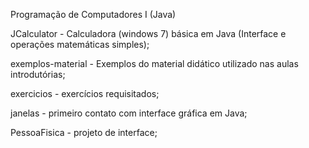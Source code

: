 Programação de Computadores I (Java)

JCalculator - Calculadora (windows 7) básica em Java (Interface e operações matemáticas simples);

exemplos-material - Exemplos do material didático utilizado nas aulas introdutórias;

exercicios - exercícios requisitados;

janelas - primeiro contato com interface gráfica em Java;

PessoaFisica - projeto de interface;
